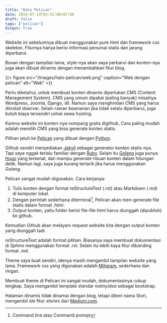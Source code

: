 ```yaml
---
title: "Halo Pelican"
date: 2019-07-14T03:32:00+07:00
draft: false
tags: ["pelican"]
disqus: true
---
```


Website ini sebelumnya dibuat menggunakan pure html dan framework css skeleton. Fiturnya hanya berisi informasi personal statis dan jarang diperbarui.

<!--more-->

Bosan dengan tampilan lama, style-nya akan saya perbarui dan konten-nya juga akan dibuat dinamis dengan menambahkan fitur blog.

{{< figure src="/images/halo-pelican/web.png" caption="Web dengan pelican" alt="Web" >}}

Perlu diketahui, untuk membuat konten dinamis diperlukan CMS (Content Management System). CMS yang umum dipakai (paling banyak) misalnya Wordpress, Joomla, Django, dll. Namun saya menghindari CMS yang harus diinstall diserver. Selain rawan keamanan jika tidak selalu diperbarui, juga butuh biaya tersendiri untuk sewa hosting.

Karena website ini konten-nya numpang gratis digithub, Cara paling mudah adalah memilih CMS yang bisa generate konten statis.

Pilihan jatuh ke [Pelican](https://blog.getpelican.com/) yang dibuat dengan [Python](https://www.python.org/).

Github sendiri menyediakan [Jekyll](https://help.github.com/en/articles/using-jekyll-as-a-static-site-generator-with-github-pages) sebagai generator konten statis-nya. Tapi saya nggak terlalu familiar dengan [Ruby](https://www.ruby-lang.org/en/). Selain itu [Golang](https://golang.org/) juga punya [Hugo](https://gohugo.io/) yang terkenal, dan mampu generate ribuan konten dalam hitungan detik. Namun lagi, saya juga kurang tertarik jika harus menggunakan _Golang_.

Pelican sangat mudah digunakan. Cara kerjanya:

1. Tulis konten dengan format reStructureText (.rst) atau Markdown (.md) di komputer lokal.
2. Dengan perintah sederhana diterminal[^1], Pelican akan men-generate file statis dalam format *.html*.
3. Output konten, yaitu folder berisi file-file html harus diunggah (dipublish) ke github.

Kemudian Github akan melayani request website kita dengan output konten yang diunggah tadi.

reStructureText adalah format pilihan. Biasanya saya membuat dokumentasi di *Sphinx* menggunakan format *.rst*. Selain itu lebih kaya fitur dibanding format *.md*.

Theme saya buat sendiri, idenya masih mengambil tampilan website yang lama. Framework css yang digunakan adalah [Miligram](https://milligram.io), sederhana dan ringan.

Membuat theme di Pelican ini sangat mudah, dokumentasinya cukup lengkap. Saya mengambil template standar *notmyidea* sebagai bootstrap.

Halaman dinamis tidak dinamai dengan blog, tetapi diberi nama Stori, mengambil ide fitur *stories* dari [Medium.com](https://medium.com>).

[^1]: Command line atau Command prompt
